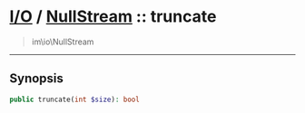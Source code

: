 # [I/O](io.md) / [NullStream](io-NullStream.md) :: truncate
 > im\io\NullStream
____

## Synopsis
```php
public truncate(int $size): bool
```
